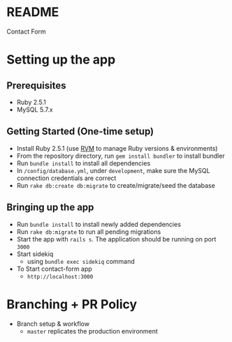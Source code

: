 # README

Contact Form

# Setting up the app

## Prerequisites

- Ruby 2.5.1
- MySQL 5.7.x

## Getting Started (One-time setup)

- Install Ruby 2.5.1 (use [RVM](https://rvm.io/) to manage Ruby versions & environments)
- From the repository directory, run `gem install bundler` to install bundler
- Run `bundle install` to install all dependencies
- In `/config/database.yml`, under `development`, make sure the MySQL connection credentials are correct
- Run `rake db:create db:migrate` to create/migrate/seed the database

## Bringing up the app

- Run `bundle install` to install newly added dependencies
- Run `rake db:migrate` to run all pending migrations
- Start the app with `rails s`. The application should be running on port `3000`
- Start sidekiq
    - using `bundle exec sidekiq` command
- To Start contact-form app
    - `http://localhost:3000`

# Branching + PR Policy

- Branch setup & workflow
    - `master` replicates the production environment

